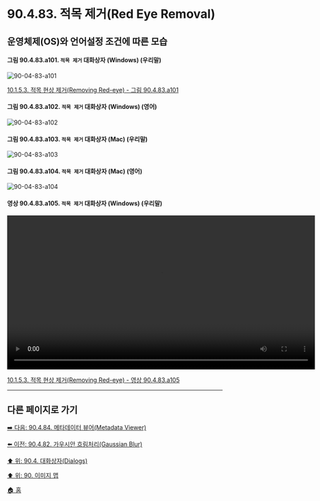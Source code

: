 # 90.4.83. 적목 제거(Red Eye Removal)
## 운영체제(OS)와 언어설정 조건에 따른 모습

<a id="90-04-83-a101"></a>

#### 그림 90.4.83.a101. `적목 제거` 대화상자 (Windows) (우리말)
![90-04-83-a101](https://github.com/wonder13662/gimp/assets/15767104/a99788db-2056-46d2-beef-6564dfd1f3ab)

[10.1.5.3. 적목 현상 제거(Removing Red-eye) - 그림 90.4.83.a101](./10-01-05-03-removing_red_eye.md#90-04-83-a101)

<a id="90-04-83-a102"></a>

#### 그림 90.4.83.a102. `적목 제거` 대화상자 (Windows) (영어)
![90-04-83-a102](https://github.com/wonder13662/gimp/assets/15767104/dbe70855-d14d-4ac1-86dd-c026d43fa2e1)

#### 그림 90.4.83.a103. `적목 제거` 대화상자 (Mac) (우리말)
![90-04-83-a103](https://github.com/wonder13662/gimp/assets/15767104/ccfad960-1a2d-4107-b2b9-38ecf4ce696a)

#### 그림 90.4.83.a104. `적목 제거` 대화상자 (Mac) (영어)
![90-04-83-a104](https://github.com/wonder13662/gimp/assets/15767104/cf52b19f-5a20-4f79-a712-51afcad0b6f6)

<a id="90-04-83-a105"></a>

#### 영상 90.4.83.a105. `적목 제거` 대화상자 (Windows) (우리말)
<video controls="controls" width="720" src="https://github.com/wonder13662/gimp/assets/15767104/8a845367-65fd-4efa-8f97-03a042a633ae"></video>

[10.1.5.3. 적목 현상 제거(Removing Red-eye) - 영상 90.4.83.a105](./10-01-05-03-removing_red_eye.md#90-04-83-a105)

***

## 다른 페이지로 가기

[➡️ 다음: 90.4.84. 메타데이터 뷰어(Metadata Viewer)](./90-04-84-metadata_viewer.md)

[⬅️ 이전: 90.4.82. 가우시안 흐림처리(Gaussian Blur)](./90-04-82-gaussian_blur.md)

[⬆️ 위: 90.4. 대화상자(Dialogs)](./90-04-00-dialogs.md)

[⬆️ 위: 90. 이미지 맵](./90-00-image-map.md)

[🏠 홈](./00-home.md)

